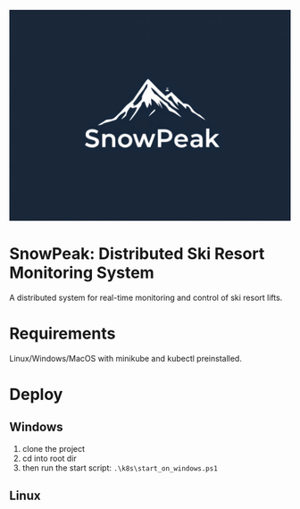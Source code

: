 ![SnowPeak](./logostuff.jpg)

# SnowPeak: Distributed Ski Resort Monitoring System
A distributed system for real-time monitoring and control of ski resort lifts.

# Requirements

Linux/Windows/MacOS with minikube and kubectl preinstalled.

# Deploy

## Windows

1. clone the project
2. cd into root dir
3. then run the start script: ```.\k8s\start_on_windows.ps1 ```

## Linux
